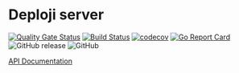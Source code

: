 # Deploji server
[![Quality Gate Status](https://sonarcloud.io/api/project_badges/measure?project=deploji-server&metric=alert_status)](https://sonarcloud.io/dashboard?id=deploji-server)
[![Build Status](https://travis-ci.org/deploji/deploji-server.svg?branch=master)](https://travis-ci.org/deploji/deploji-server)
[![codecov](https://codecov.io/gh/deploji/deploji-server/branch/master/graph/badge.svg)](https://codecov.io/gh/deploji/deploji-server)
[![Go Report Card](https://goreportcard.com/badge/github.com/deploji/deploji-server)](https://goreportcard.com/report/github.com/deploji/deploji-server)
![GitHub release](https://img.shields.io/github/release-pre/deploji/deploji-server.svg)
![GitHub](https://img.shields.io/github/license/deploji/deploji-server.svg)

[API Documentation](https://documenter.getpostman.com/view/5122445/SVtWw7SJ?version=latest)

